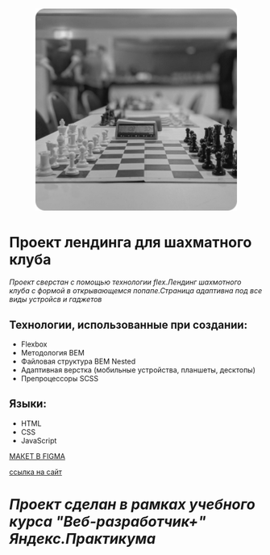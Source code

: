 <h1 align="center"><img src="./images/game2.png" width="400px" alt="место фото"></h1>


# Проект лендинга для шахматного клуба

*Проект сверстан с помощью технологии flex.Лендинг шахмотного клуба с формой в открывающемся попапе.Страница адаптивна под все виды устройсв и гаджетов*

## Технологии, использованные при создании:

- Flexbox
- Методология BEM
- Файловая структура BEM Nested
- Адаптивная верстка (мобильные устройства, планшеты, десктопы)
- Препроцессоры SCSS

## Языки:

- HTML
- CSS
- JavaScript

[МАКЕТ В FIGMA](https://www.figma.com/file/G3UWFlQmNtNs67751YiDH2/Month-of-Landings?node-id=2%3A637)

[ссылка на сайт](https://george051191.github.io/shahmati/index.html)

# ***Проект сделан в рамках учебного курса "Веб-разработчик+" Яндекс.Практикума***
